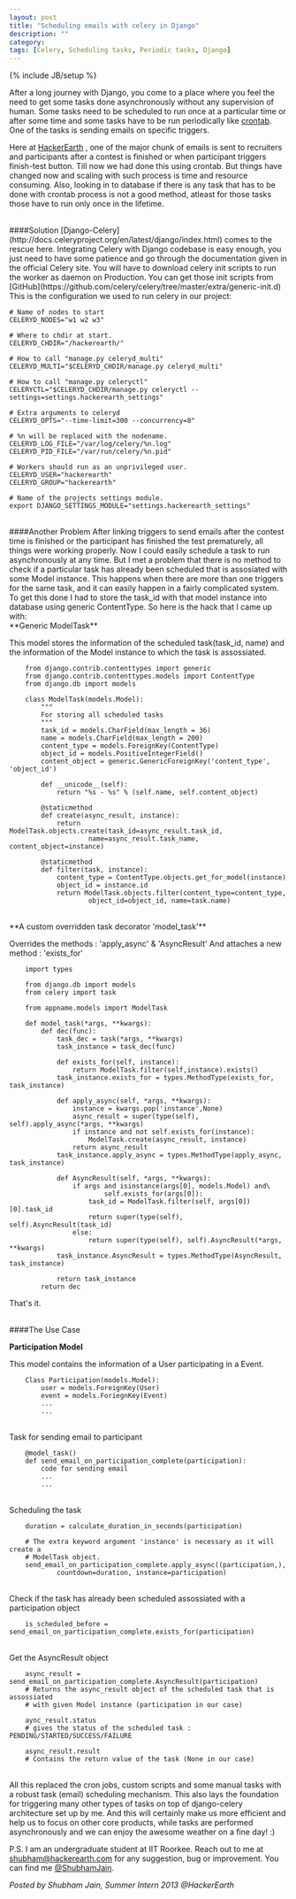 ```yaml
---
layout: post
title: "Scheduling emails with celery in Django"
description: ""
category: 
tags: [Celery, Scheduling tasks, Periodic tasks, Django]
---
```

{% include JB/setup %}

After a long journey with Django, you come to a place where you feel the need to
get some tasks done asynchronously without any supervision of human. Some tasks
need to be scheduled to run once at a particular time or after some time and
some tasks have to be run periodically like
[crontab](http://en.wikipedia.org/wiki/Cron). One of the tasks is
sending emails on specific triggers.

Here at [HackerEarth](http://www.hackerearth.com/)
, one of the major chunk of emails is sent to recruiters and participants after 
a contest is finished or when participant triggers finish-test button. 
Till now we had done this using crontab. But things have changed now and
scaling with such process is time and resource consuming.
Also, looking in to database if there is any task that has to be done with crontab process is not a
good method, atleast for those tasks those have to run only once in the
lifetime.

<br>
####Solution
[Django-Celery](http://docs.celeryproject.org/en/latest/django/index.html)
comes to the rescue here.
Integrating Celery with Django codebase is easy enough, you just need to have some
patience and go through the documentation given in the official Celery site.
You will have to download celery init scripts to run the worker as daemon on
Production. You can get those init scripts from 
[GitHub](https://github.com/celery/celery/tree/master/extra/generic-init.d)
<br>
This is the configuration we used to run celery in our project:
<br>

    # Name of nodes to start
    CELERYD_NODES="w1 w2 w3"

    # Where to chdir at start.
    CELERYD_CHDIR="/hackerearth/"

    # How to call "manage.py celeryd_multi"
    CELERYD_MULTI="$CELERYD_CHDIR/manage.py celeryd_multi"

    # How to call "manage.py celeryctl"
    CELERYCTL="$CELERYD_CHDIR/manage.py celeryctl --settings=settings.hackerearth_settings"

    # Extra arguments to celeryd
    CELERYD_OPTS="--time-limit=300 --concurrency=8"

    # %n will be replaced with the nodename.
    CELERYD_LOG_FILE="/var/log/celery/%n.log"
    CELERYD_PID_FILE="/var/run/celery/%n.pid"

    # Workers should run as an unprivileged user.
    CELERYD_USER="hackerearth"
    CELERYD_GROUP="hackerearth"

    # Name of the projects settings module.
    export DJANGO_SETTINGS_MODULE="settings.hackerearth_settings"

<br>
####Another Problem
After linking triggers to send emails after the contest time is finished or the
participant has finished the test prematurely, all things were working
properly. Now I could easily schedule a task to run asynchronously 
at any time. But I met a problem that there is no method to check if a
particular task has already been scheduled that is assosiated with some Model instance.
This happens when there are more than one triggers for the same task, and it
can easily happen in a fairly complicated system.
To get this done I had to store the task_id with that model instance into
database using generic ContentType. So here is the hack that I
came up with:

<br>
**Generic ModelTask**

This model stores the information of the scheduled task(task_id, name)
and the information of the Model instance to which the task is assossiated.

        from django.contrib.contenttypes import generic
        from django.contrib.contenttypes.models import ContentType
        from django.db import models

        class ModelTask(models.Model):
            """
            For storing all scheduled tasks
            """
            task_id = models.CharField(max_length = 36)
            name = models.CharField(max_length = 200)
            content_type = models.ForeignKey(ContentType)
            object_id = models.PositiveIntegerField()
            content_object = generic.GenericForeignKey('content_type', 'object_id')

            def __unicode__(self):
                return "%s - %s" % (self.name, self.content_object)

            @staticmethod
            def create(async_result, instance):
                return ModelTask.objects.create(task_id=async_result.task_id,
                        name=async_result.task_name, content_object=instance)

            @staticmethod
            def filter(task, instance):
                content_type = ContentType.objects.get_for_model(instance)
                object_id = instance.id
                return ModelTask.objects.filter(content_type=content_type,
                        object_id=object_id, name=task.name)

<br>
**A custom overridden task decorator 'model_task'**

Overrides the methods : 'apply_async' & 'AsyncResult'
And attaches a new method : 'exists_for'

        import types

        from django.db import models
        from celery import task
        
        from appname.models import ModelTask

        def model_task(*args, **kwargs):
            def dec(func):
                task_dec = task(*args, **kwargs)
                task_instance = task_dec(func)

                def exists_for(self, instance):
                    return ModelTask.filter(self,instance).exists()
                task_instance.exists_for = types.MethodType(exists_for, task_instance)

                def apply_async(self, *args, **kwargs):
                    instance = kwargs.pop('instance',None)
                    async_result = super(type(self), self).apply_async(*args, **kwargs)
                    if instance and not self.exists_for(instance):
                        ModelTask.create(async_result, instance)
                    return async_result
                task_instance.apply_async = types.MethodType(apply_async, task_instance)

                def AsyncResult(self, *args, **kwargs):
                    if args and isinstance(args[0], models.Model) and\
                            self.exists_for(args[0]):
                        task_id = ModelTask.filter(self, args[0])[0].task_id
                        return super(type(self), self).AsyncResult(task_id)
                    else:
                        return super(type(self), self).AsyncResult(*args, **kwargs)
                task_instance.AsyncResult = types.MethodType(AsyncResult, task_instance)

                return task_instance
            return dec

That's it.

<br>
####The Use Case

**Participation Model**
    
This model contains the information of a User participating in a Event.
    
        Class Participation(models.Model):
            user = models.ForeignKey(User)
            event = models.ForiegnKey(Event)
            ...
            ...

<br>
Task for sending email to participant

        @model_task()
        def send_email_on_participation_complete(participation):
            code for sending email
            ...
            ...

<br>
Scheduling the task
    
        duration = calculate_duration_in_seconds(participation)

        # The extra keyword argument 'instance' is necessary as it will create a 
        # ModelTask object.
        send_email_on_participation_complete.apply_async((participation,),
                countdown=duration, instance=participation)


<br>
Check if the task has already been scheduled assossiated with a participation object

        is_scheduled_before = send_email_on_participation_complete.exists_for(participation)

<br>
Get the AsyncResult object

        async_result = send_email_on_participation_complete.AsyncResult(participation)
        # Returns the async_result object of the scheduled task that is assossiated
        # with given Model instance (participation in our case)

        aync_result.status
        # gives the status of the scheduled task : PENDING/STARTED/SUCCESS/FAILURE

        async_result.result
        # Contains the return value of the task (None in our case)

<br>
All this replaced the cron jobs, custom scripts and some manual tasks with a
robust task (email) scheduling mechanism. This also lays the foundation for
triggering many other types of tasks on top of django-celery architecture set
up by me. And this will certainly make us more efficient and help us to focus
on other core products, while tasks are performed asynchronously and we can
enjoy the awesome weather on a fine day! :)

P.S. I am an undergraduate student at IIT Roorkee. Reach out to me at
shubham@hackerearth.com for any suggestion, bug or improvement.
You can find me 
[@ShubhamJain](http://in.linkedin.com/pub/shubham-jain/54/4a/931/).

*Posted by Shubham Jain, Summer Intern 2013 @HackerEarth*
